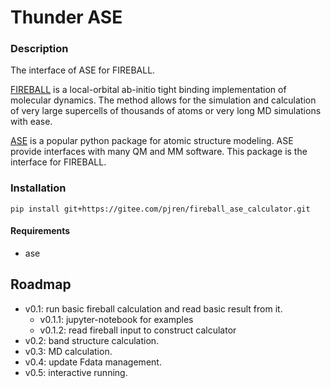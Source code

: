 # Thunder ASE

### Description
The interface of ASE for FIREBALL.  

[FIREBALL](https://sites.google.com/site/fireballofficialsite/) is a local-orbital ab-initio tight binding implementation of  molecular dynamics. The method allows for the simulation and calculation of very large supercells of thousands of atoms or very long MD  simulations with ease.

[ASE](https://wiki.fysik.dtu.dk/ase/index.html) is a popular python package for atomic structure modeling. ASE provide interfaces with many QM and MM software. This package is the interface for FIREBALL. 

### Installation

`pip install git+https://gitee.com/pjren/fireball_ase_calculator.git`

#### Requirements
* ase

## Roadmap

* v0.1: run basic fireball calculation and read basic result from it.
  * v0.1.1: jupyter-notebook for examples
  * v0.1.2: read fireball input to construct calculator
* v0.2: band structure calculation.
* v0.3: MD calculation.
* v0.4: update Fdata management.
* v0.5: interactive running.